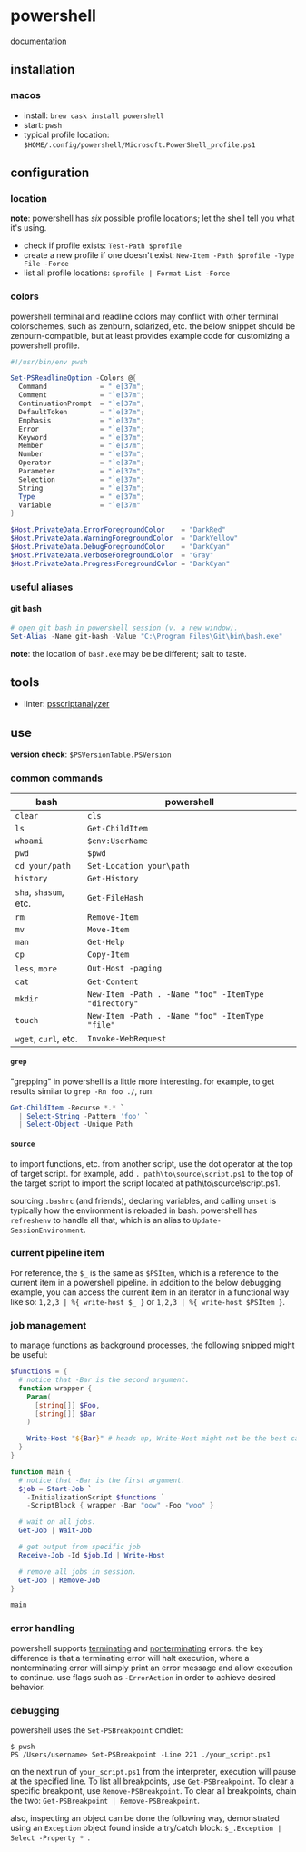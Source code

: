 powershell
==========

[documentation](https://docs.microsoft.com/en-us/powershell/)

## installation

### macos

* install: `brew cask install powershell`
* start: `pwsh`
* typical profile location: `$HOME/.config/powershell/Microsoft.PowerShell_profile.ps1`

## configuration

### location

**note**: powershell has _six_ possible profile locations; let the shell tell you what it's using.

* check if profile exists: `Test-Path $profile`
* create a new profile if one doesn't exist: `New-Item -Path $profile -Type File -Force`
* list all profile locations: `$profile | Format-List -Force`

### colors

powershell terminal and readline colors may conflict with other terminal colorschemes, such as zenburn, solarized, etc. the below snippet should be zenburn-compatible, but at least provides example code for customizing a powershell profile.

```powershell
#!/usr/bin/env pwsh

Set-PSReadlineOption -Colors @{
  Command             = "`e[37m";
  Comment             = "`e[37m";
  ContinuationPrompt  = "`e[37m";
  DefaultToken        = "`e[37m";
  Emphasis            = "`e[37m";
  Error               = "`e[37m";
  Keyword             = "`e[37m";
  Member              = "`e[37m";
  Number              = "`e[37m";
  Operator            = "`e[37m";
  Parameter           = "`e[37m";
  Selection           = "`e[37m";
  String              = "`e[37m";
  Type                = "`e[37m";
  Variable            = "`e[37m"
}

$Host.PrivateData.ErrorForegroundColor    = "DarkRed"
$Host.PrivateData.WarningForegroundColor  = "DarkYellow"
$Host.PrivateData.DebugForegroundColor    = "DarkCyan"
$Host.PrivateData.VerboseForegroundColor  = "Gray"
$Host.PrivateData.ProgressForegroundColor = "DarkCyan"
```

### useful aliases

#### git bash

```powershell
# open git bash in powershell session (v. a new window).
Set-Alias -Name git-bash -Value "C:\Program Files\Git\bin\bash.exe"
```

**note**: the location of `bash.exe` may be be different; salt to taste.

## tools

* linter: [psscriptanalyzer](https://github.com/PowerShell/PSScriptAnalyzer)

## use

**version check**: `$PSVersionTable.PSVersion`

### common commands

|bash|powershell|
|----|----------|
|`clear`|`cls`|
|`ls`|`Get-ChildItem`|
|`whoami`|`$env:UserName`|
|`pwd`|`$pwd`|
|`cd your/path`|`Set-Location your\path`|
|`history`|`Get-History`|
|`sha`, `shasum`, etc.|`Get-FileHash`|
|`rm`|`Remove-Item`|
|`mv`|`Move-Item`|
|`man`|`Get-Help`|
|`cp`|`Copy-Item`|
|`less`, `more`|`Out-Host -paging`|
|`cat`|`Get-Content`|
|`mkdir`|`New-Item -Path . -Name "foo" -ItemType "directory"`|
|`touch`|`New-Item -Path . -Name "foo" -ItemType "file"`|
|`wget`, `curl`, etc.|`Invoke-WebRequest`|

#### `grep`

"grepping" in powershell is a little more interesting. for example, to get results similar to `grep -Rn foo ./`, run:

```powershell
Get-ChildItem -Recurse *.* `
  | Select-String -Pattern 'foo' `
  | Select-Object -Unique Path
```
#### `source`

to import functions, etc. from another script, use the dot operator at the top of target script. for example, add `. path\to\source\script.ps1` to the top of the target script to import the script located at path\to\source\script.ps1.

sourcing `.bashrc` (and friends), declaring variables, and calling `unset` is typically how the environment is reloaded in bash. powershell has `refreshenv` to handle all that, which is an alias to `Update-SessionEnvironment`.

### current pipeline item

For reference, the `$_` is the same as `$PSItem`, which is a reference to the current item in a powershell pipeline. in addition to the below debugging example, you can access the current item in an iterator in a functional way like so: `1,2,3 | %{ write-host $_ }` or `1,2,3 | %{ write-host $PSItem }`.

### job management

to manage functions as background processes, the following snipped might be useful:

```powershell
$functions = {
  # notice that -Bar is the second argument.
  function wrapper {
    Param(
      [string[]] $Foo,
      [string[]] $Bar
    )

    Write-Host "${Bar}" # heads up, Write-Host might not be the best call here.
  }
}

function main {
  # notice that -Bar is the first argument.
  $job = Start-Job `
    -InitializationScript $functions `
    -ScriptBlock { wrapper -Bar "oow" -Foo "woo" }

  # wait on all jobs.
  Get-Job | Wait-Job

  # get output from specific job
  Receive-Job -Id $job.Id | Write-Host

  # remove all jobs in session.
  Get-Job | Remove-Job
}

main
```

### error handling

powershell supports [terminating](https://docs.microsoft.com/en-us/powershell/scripting/developer/cmdlet/terminating-errors?view=powershell-6) and [nonterminating](https://docs.microsoft.com/en-us/powershell/scripting/developer/cmdlet/non-terminating-errors?view=powershell-6) errors. the key difference is that a terminating error will halt execution, where a nonterminating error will simply print an error message and allow execution to continue. use flags such as `-ErrorAction` in order to achieve desired behavior.

### debugging

powershell uses the `Set-PSBreakpoint` cmdlet:

```shell
$ pwsh
PS /Users/username> Set-PSBreakpoint -Line 221 ./your_script.ps1
```

on the next run of `your_script.ps1` from the interpreter, execution will pause at the specified line. To list all breakpoints, use `Get-PSBreakpoint`. To clear a specific breakpoint, use `Remove-PSBreakpoint`. To clear all breakpoints, chain the two: `Get-PSBreakpoint | Remove-PSBreakpoint`.

also, inspecting an object can be done the following way, demonstrated using an `Exception` object found inside a try/catch block: `$_.Exception | Select -Property * `.
